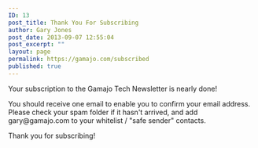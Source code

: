 ```yaml
---
ID: 13
post_title: Thank You For Subscribing
author: Gary Jones
post_date: 2013-09-07 12:55:04
post_excerpt: ""
layout: page
permalink: https://gamajo.com/subscribed
published: true
---
```

Your subscription to the Gamajo Tech Newsletter is nearly done!

You should receive one email to enable you to confirm your email address. Please check your spam folder if it hasn't arrived, and add gary<span>&#064;</span>gamajo.com to your whitelist / "safe sender" contacts.

Thank you for subscribing!
